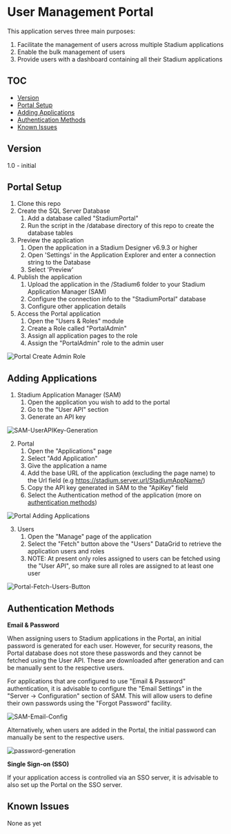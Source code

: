 # User Management Portal <!-- omit in toc -->

This application serves three main purposes:

1. Facilitate the management of users across multiple Stadium applications
2. Enable the bulk management of users
3. Provide users with a dashboard containing all their Stadium applications

## TOC <!-- omit in toc -->

- [Version](#version)
- [Portal Setup](#portal-setup)
- [Adding Applications](#adding-applications)
- [Authentication Methods](#authentication-methods)
- [Known Issues](#known-issues)

## Version 
1.0 - initial

## Portal Setup

1. Clone this repo
2. Create the SQL Server Database
   1. Add a database called "StadiumPortal"
   2. Run the script in the /database directory of this repo to create the database tables
3. Preview the application
   1. Open the application in a Stadium Designer v6.9.3 or higher
   2. Open 'Settings' in the Application Explorer and enter a connection string to the Database
   3. Select 'Preview'
4. Publish the application
   1. Upload the application in the /Stadium6 folder to your Stadium Application Manager (SAM)
   2. Configure the connection info to the "StadiumPortal" database
   3. Configure other application details
5. Access the Portal application
   1. Open the "Users & Roles" module
   2. Create a Role called "PortalAdmin"
   3. Assign all application pages to the role
   4. Assign the "PortalAdmin" role to the admin user

![Portal Create Admin Role](images/portal-create-role.png)

## Adding Applications

1. Stadium Application Manager (SAM)
   1. Open the application you wish to add to the portal
   2. Go to the "User API" section
   3. Generate an API key

![SAM-UserAPIKey-Generation](images/SAM-UserAPIKey-Generation.png)

2. Portal
   1. Open the "Applications" page
   2. Select "Add Application"
   3. Give the application a name
   4. Add the base URL of the application (excluding the page name) to the Url field (e.g https://stadium.server.url/StadiumAppName/)
   4. Copy the API key generated in SAM to the "ApiKey" field
   5. Select the Authentication method of the application (more on [authentication methods](#application-authentication-methods))

![Portal Adding Applications](images/Portal-Add-Appplication.png)

3. Users
   1. Open the "Manage" page of the application
   2. Select the "Fetch" button above the "Users" DataGrid to retrieve the application users and roles
   3. NOTE: At present only roles assigned to users can be fetched using the "User API", so make sure all roles are assigned to at least one user

![Portal-Fetch-Users-Button](images/Portal-Fetch-Users-Button.png)

## Authentication Methods

**Email & Password**

When assigning users to Stadium applications in the Portal, an initial password is generated for each user. However, for security reasons, the Portal database does not store these passwords and they cannot be fetched using the User API. These are downloaded after generation and can be manually sent to the respective users. 

For applications that are configured to use "Email & Password" authentication, it is advisable to configure the "Email Settings" in the "Server -> Configuration" section of SAM. This will allow users to define their own passwords using the "Forgot Password" facility. 

![SAM-Email-Config](images/SAM-Email-Config.png)

Alternatively, when users are added in the Portal, the initial password can manually be sent to the respective users. 

![password-generation](images/password-generation.png)

**Single Sign-on (SSO)**

If your application access is controlled via an SSO server, it is advisable to also set up the Portal on the SSO server.  

## Known Issues
None as yet